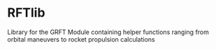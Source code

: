 # RFTlib
Library for the GRFT Module containing helper functions ranging from orbital maneuvers to rocket propulsion calculations
